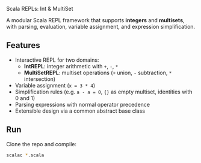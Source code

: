 Scala REPLs: Int & MultiSet

A modular Scala REPL framework that supports **integers** and **multisets**, with parsing, evaluation, variable assignment, and expression simplification.

## Features
- Interactive REPL for two domains:
  - **IntREPL**: integer arithmetic with `+`, `-`, `*`
  - **MultiSetREPL**: multiset operations (`+` union, `-` subtraction, `*` intersection)
- Variable assignment (`x = 3 * 4`)
- Simplification rules (e.g. `a - a = 0`, `{}` as empty multiset, identities with 0 and 1)
- Parsing expressions with normal operator precedence
- Extensible design via a common abstract base class

## Run
Clone the repo and compile:

```bash
scalac *.scala
